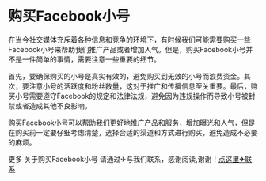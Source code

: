 # 购买Facebook小号

在当今社交媒体充斥着各种信息和竞争的环境下，有时候我们可能需要购买一些Facebook小号来帮助我们推广产品或者增加人气。但是，购买Facebook小号并不是一件简单的事情，需要注意一些重要的细节。

首先，要确保购买的小号是真实有效的，避免购买到无效的小号而浪费资金。其次，要注意小号的活跃度和粉丝数量，这对于推广和传播信息至关重要。最后，购买小号需要遵守Facebook的规定和法律法规，避免因为违规操作而导致小号被封禁或者造成其他不良影响。

购买Facebook小号可以帮助我们更好地推广产品和服务，增加曝光和人气，但是在购买前一定要仔细考虑清楚，选择合适的渠道和方式进行购买，避免造成不必要的麻烦。

更多 关于购买Facebook小号 请通过✈与我们联系，感谢阅读,谢谢！[点这里✈联系](https://add.k02.cc)